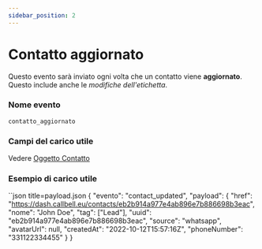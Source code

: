 ```yaml
---
sidebar_position: 2
---
```


# Contatto aggiornato

Questo evento sarà inviato ogni volta che un contatto viene **aggiornato**. Questo include anche le _modifiche dell'etichetta_.

### Nome evento

`contatto_aggiornato`

### Campi del carico utile

Vedere [Oggetto Contatto](./../../object_types/contact.md)

### Esempio di carico utile

``json title=payload.json
{
  "evento": "contact_updated",
  "payload": {
    "href": "https://dash.callbell.eu/contacts/eb2b914a977e4ab896e7b886698b3eac",
    "nome": "John Doe",
    "tag": ["Lead"],
    "uuid": "eb2b914a977e4ab896e7b886698b3eac",
    "source": "whatsapp",
    "avatarUrl": null,
    "createdAt": "2022-10-12T15:57:16Z",
    "phoneNumber": "331122334455"
  }
}
```
